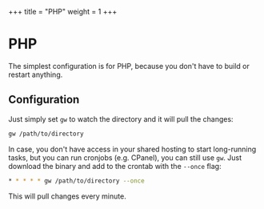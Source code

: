 +++
title = "PHP"
weight = 1
+++

# PHP

The simplest configuration is for PHP, because you don't have to build or restart anything.

## Configuration

Just simply set `gw` to watch the directory and it will pull the changes:

```sh
gw /path/to/directory
```

In case, you don't have access in your shared hosting to start long-running tasks, but you can run cronjobs (e.g. CPanel), you can still use `gw`. Just download the binary and add to the crontab with the `--once` flag:

```sh
* * * * * gw /path/to/directory --once
```

This will pull changes every minute.